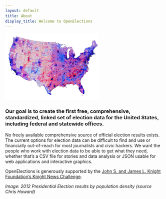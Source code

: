 ```yaml
---
layout: default
title: About
display_title: Welcome to OpenElections
---
```


![](img/whatamericalookslike-2012election-chrishoward.jpg)

### Our goal is to create the first free, comprehensive, standardized, linked set of election data for the United States, including federal and statewide offices.

No freely available comprehensive source of official election results exists. The current options for election data can be difficult to find and use or financially out-of-reach for most journalists and civic hackers. We want the people who work with election data to be able to get what they need, whether that’s a CSV file for stories and data analysis or JSON usable for web applications and interactive graphics.

OpenElections is generously supported by the [John S. and James L. Knight Foundation’s Knight News Challenge](http://www.knightfoundation.org/press-room/press-release/six-ventures-bring-data-public-winners-knight-news/).

*Image: 2012 Presidential Election results by population density (source Chris Howard)*

